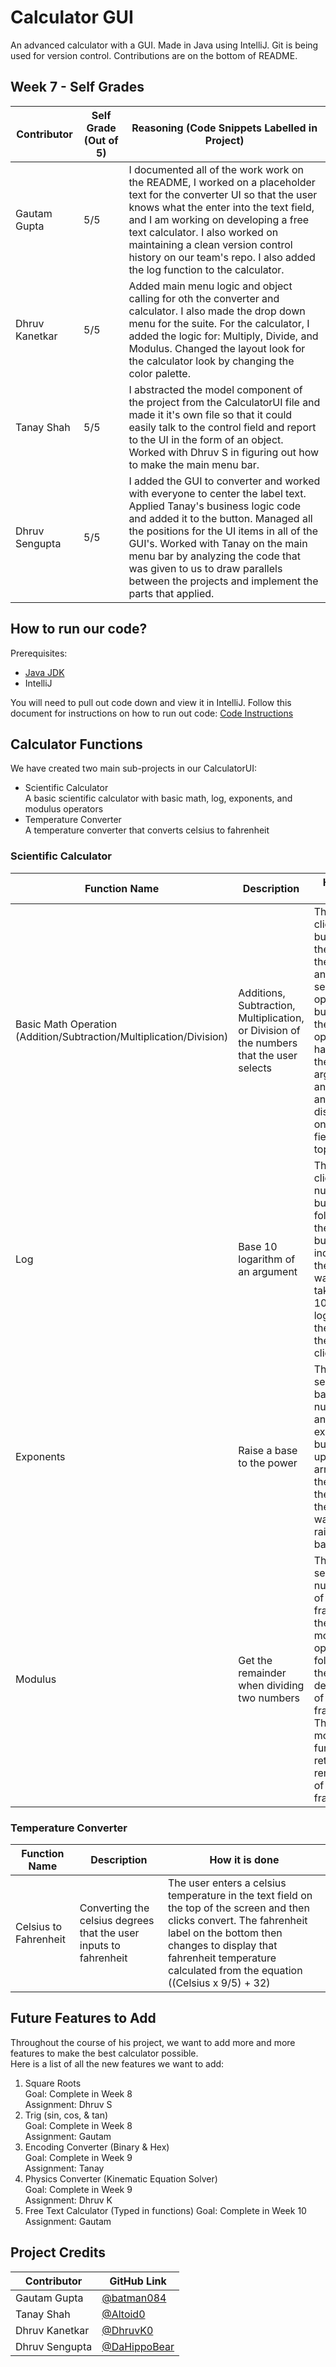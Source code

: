 # Calculator GUI
An advanced calculator with a GUI. Made in Java using IntelliJ. Git is being used for version control. Contributions are on the bottom of README.

## Week 7 - Self Grades
Contributor | Self Grade (Out of 5) | Reasoning (Code Snippets Labelled in Project)
----------- | --------------------- | ---------------------------------------------
Gautam Gupta | 5/5 | I documented all of the work work on the README, I worked on a placeholder text for the converter UI so that the user knows what the enter into the text field, and I am working on developing a free text calculator. I also worked on maintaining a clean version control history on our team's repo. I also added the log function to the calculator.
Dhruv Kanetkar | 5/5 | Added main menu logic and object calling for oth the converter and calculator. I also made the drop down menu for the suite. For the calculator, I added the logic for: Multiply, Divide, and Modulus. Changed the layout look for the calculator look by changing the color palette. 
Tanay Shah | 5/5 | I abstracted the model component of the project from the CalculatorUI file and made it it's own file so that it could easily talk to the control field and report to the UI in the form of an object. Worked with Dhruv S in figuring out how to make the main menu bar. 
Dhruv Sengupta | 5/5 | I added the GUI to converter and worked with everyone to center the label text. Applied Tanay's business logic code and added it to the button. Managed all the positions for the UI items in all of the GUI's. Worked with Tanay on the main menu bar by analyzing the code that was given to us to draw parallels between the projects and implement the parts that applied. 

## How to run our code?
Prerequisites: 
- [Java JDK](https://www.oracle.com/java/technologies/javase-downloads.html)
- IntelliJ

You will need to pull out code down and view it in IntelliJ. Follow this document for instructions on how to run out code: [Code Instructions](https://docs.google.com/document/d/1yZMZCIHzIUx_sKJ-uUAaJKMJXkuuMoprFAGDZGbFyNE/edit?usp=sharing)


## Calculator Functions
We have created two main sub-projects in our CalculatorUI: 
- Scientific Calculator  
A basic scientific calculator with basic math, log, exponents, and modulus operators
- Temperature Converter  
A temperature converter that converts celsius to fahrenheit

### Scientific Calculator
Function Name | Description | How it is done
------------- | ----------- | --------------
Basic Math Operation (Addition/Subtraction/Multiplication/Division) | Additions, Subtraction, Multiplication, or Division of the numbers that the user selects | The user clicks on buttons on the GUI for the numbers and also selects an operator button on the GUI. The operator happens on the arguments and the answer is displayed on the text-field on the top.
Log | Base 10 logarithm of an argument | The user clicks on a number button followed by the log button to indicate that the user wants to take a base 10 logarithm of the number the user clicks on.
Exponents | Raise a base to the power | The user selects the base number first and then the exponent button (the upward arrow) and then selects the power the user wants to raise the base to. 
Modulus | Get the remainder when dividing two numbers | The user selects the numerator of the fraction and then the modulus operator, followed by the denominator of the fraction. The modulus function will return the remainder of the fraction. 

### Temperature Converter
Function Name | Description | How it is done
------------- | ----------- | --------------
Celsius to Fahrenheit | Converting the celsius degrees that the user inputs to fahrenheit | The user enters a celsius temperature in the text field on the top of the screen and then clicks convert. The fahrenheit label on the bottom then changes to display that fahrenheit temperature calculated from the equation ((Celsius x 9/5) + 32)

## Future Features to Add
Throughout the course of his project, we want to add more and more features to make the best calculator possible.  
Here is a list of all the new features we want to add: 
1. Square Roots  
    Goal: Complete in Week 8  
    Assignment: Dhruv S
2. Trig (sin, cos, & tan)  
    Goal: Complete in Week 8  
    Assignment: Gautam
3. Encoding Converter (Binary & Hex)  
    Goal: Complete in Week 9  
    Assignment: Tanay
4. Physics Converter (Kinematic Equation Solver)  
    Goal: Complete in Week 9  
    Assignment: Dhruv K
5. Free Text Calculator (Typed in functions)
    Goal: Complete in Week 10
    Assignment: Gautam

## Project Credits
Contributor | GitHub Link
----------- | -----------
Gautam Gupta | [@batman084](https://github.com/batman084)  
Tanay Shah | [@Altoid0](https://github.com/Altoid0)  
Dhruv Kanetkar | [@DhruvK0](https://github.com/DhruvK0)  
Dhruv Sengupta | [@DaHippoBear](https://github.com/DaHippoBear)  

